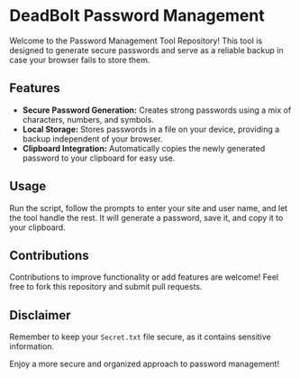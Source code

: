 # DeadBolt Password Management

Welcome to the Password Management Tool Repository! This tool is designed to generate secure passwords and serve as a reliable backup in case your browser fails to store them. 

## Features

- **Secure Password Generation:** Creates strong passwords using a mix of characters, numbers, and symbols.
- **Local Storage:** Stores passwords in a file on your device, providing a backup independent of your browser.
- **Clipboard Integration:** Automatically copies the newly generated password to your clipboard for easy use.

## Usage

Run the script, follow the prompts to enter your site and user name, and let the tool handle the rest. It will generate a password, save it, and copy it to your clipboard.

## Contributions

Contributions to improve functionality or add features are welcome! Feel free to fork this repository and submit pull requests.

## Disclaimer

Remember to keep your `Secret.txt` file secure, as it contains sensitive information.

Enjoy a more secure and organized approach to password management!
